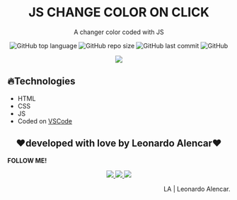 <h1 align="center">JS CHANGE COLOR ON CLICK</h1>
<p align="center">A changer color coded with JS</p>

<p align="center">
  <img alt="GitHub top language" src="https://img.shields.io/github/languages/top/AlencarLeo/JS-ChangeColorOnClick?style=for-the-badge">
  <img alt="GitHub repo size" src="https://img.shields.io/github/repo-size/AlencarLeo/JS-ChangeColorOnClick?style=for-the-badge">
  <img alt="GitHub last commit" src="https://img.shields.io/github/last-commit/AlencarLeo/JS-ChangeColorOnClick?style=for-the-badge">
  <img alt="GitHub" src="https://img.shields.io/github/license/AlencarLeo/JS-ChangeColorOnClick?style=for-the-badge">
</p>
<p align="center">
  <img src="/readme/demo.gif">
</p>

<h2>🔥Technologies</h2>
<ul>
  <li>HTML</li>
  <li>CSS</li>
  <li>JS</li>
  <li>Coded on <a href="https://code.visualstudio.com/">VSCode</a></li>
</ul>


<h2 align="center">❤️developed with love by Leonardo Alencar❤️</h2>
<p><b>FOLLOW ME!</b></p>

<p align="center">
  <a href="https://www.instagram.com/leonardoaprado/">
    <img src="https://img.shields.io/badge/Instagram-E4405F?style=for-the-badge&logo=instagram&logoColor=white">
  </a>
  
  <a href="https://www.linkedin.com/in/leonardo-alencar-5749aa1b0/">
    <img src="https://img.shields.io/badge/LinkedIn-0077B5?style=for-the-badge&logo=linkedin&logoColor=white">
  </a>
  
  <a href="https://github.com/AlencarLeo">
    <img src="https://img.shields.io/badge/GitHub-100000?style=for-the-badge&logo=github&logoColor=white">
  </a>
</p>

<p align="right">LA | Leonardo Alencar.</p>
